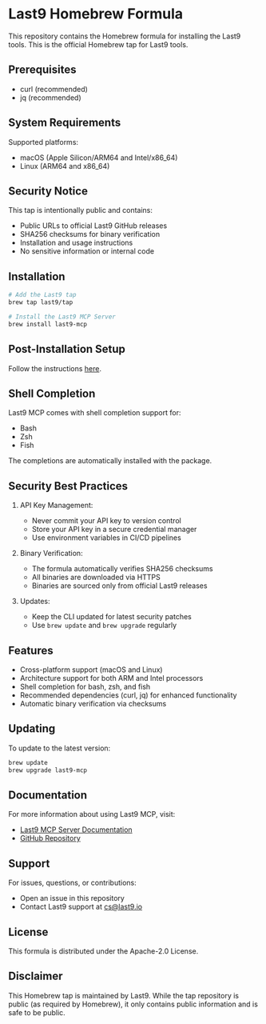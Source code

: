 # Last9 Homebrew Formula

This repository contains the Homebrew formula for installing the Last9 tools. This is the official Homebrew tap for Last9 tools.

## Prerequisites
- curl (recommended)
- jq (recommended)

## System Requirements
Supported platforms:
- macOS (Apple Silicon/ARM64 and Intel/x86_64)
- Linux (ARM64 and x86_64)

## Security Notice

This tap is intentionally public and contains:
- Public URLs to official Last9 GitHub releases
- SHA256 checksums for binary verification
- Installation and usage instructions
- No sensitive information or internal code

## Installation

```bash
# Add the Last9 tap
brew tap last9/tap

# Install the Last9 MCP Server
brew install last9-mcp
```

## Post-Installation Setup

Follow the instructions [here](https://last9.io/docs/mcp/).

## Shell Completion
Last9 MCP comes with shell completion support for:
- Bash
- Zsh
- Fish

The completions are automatically installed with the package.

## Security Best Practices

1. API Key Management:
   - Never commit your API key to version control
   - Store your API key in a secure credential manager
   - Use environment variables in CI/CD pipelines

2. Binary Verification:
   - The formula automatically verifies SHA256 checksums
   - All binaries are downloaded via HTTPS
   - Binaries are sourced only from official Last9 releases

3. Updates:
   - Keep the CLI updated for latest security patches
   - Use `brew update` and `brew upgrade` regularly

## Features

- Cross-platform support (macOS and Linux)
- Architecture support for both ARM and Intel processors
- Shell completion for bash, zsh, and fish
- Recommended dependencies (curl, jq) for enhanced functionality
- Automatic binary verification via checksums

## Updating

To update to the latest version:

```bash
brew update
brew upgrade last9-mcp
```

## Documentation

For more information about using Last9 MCP, visit:
- [Last9 MCP Server Documentation](https://last9.io/docs/mcp)
- [GitHub Repository](https://github.com/last9/last9-mcp-server)

## Support

For issues, questions, or contributions:
- Open an issue in this repository
- Contact Last9 support at cs@last9.io

## License

This formula is distributed under the Apache-2.0 License.

## Disclaimer

This Homebrew tap is maintained by Last9. While the tap repository is public (as required by Homebrew), it only contains public information and is safe to be public. 